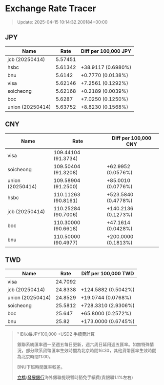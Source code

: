 # Exchange Rate Tracer

> Update: 2025-04-15 10:14:32.200184+00:00

## JPY

| Name             |    Rate | Diff per 100,000 JPY   |
|------------------|---------|------------------------|
| jcb (20250414)   | 5.57451 |                        |
| hsbc             | 5.61342 | +38.9117 (0.6980%)     |
| bnu              | 5.6142  | +0.7770 (0.0138%)      |
| visa             | 5.62146 | +7.2561 (0.1292%)      |
| soicheong        | 5.62168 | +0.2189 (0.0039%)      |
| boc              | 5.6287  | +7.0250 (0.1250%)      |
| union (20250414) | 5.63752 | +8.8230 (0.1568%)      |

## CNY

| Name             | Rate                | Diff per 100,000 CNY   |
|------------------|---------------------|------------------------|
| visa             | 109.44104	(91.3734) |                        |
| soicheong        | 109.50404	(91.3208) | +62.9952 (0.0576%)     |
| union (20250414) | 109.58904	(91.2500) | +85.0010 (0.0776%)     |
| hsbc             | 110.11263	(90.8161) | +523.5840 (0.4778%)    |
| jcb (20250414)   | 110.25284	(90.7006) | +140.2136 (0.1273%)    |
| boc              | 110.30000	(90.6618) | +47.1614 (0.0428%)     |
| bnu              | 110.50000	(90.4977) | +200.0000 (0.1813%)    |

## TWD

| Name             |    Rate | Diff per 100,000 TWD   |
|------------------|---------|------------------------|
| visa             | 24.7092 |                        |
| jcb (20250414)   | 24.8338 | +124.5882 (0.5042%)    |
| union (20250414) | 24.8529 | +19.0744 (0.0768%)     |
| soicheong        | 25.5812 | +728.3310 (2.9306%)    |
| boc              | 25.647  | +65.8000 (0.2572%)     |
| bnu              | 25.82   | +173.0000 (0.6745%)    |


> ¹ IB以每JPY100,000 +USD2 手續費計算
>
> 銀聯系統匯率週一至週五每日更新，週六周日延用週五匯率。如無特殊情況，部分歐系貨幣匯率生效時間為北京時間16:30，其他貨幣匯率生效時間為北京時間11:00。
>
> BNU下班時間匯率較差。
>
> [立橋](https://www.wlbank.com.mo/uploads/ueditor/file/20181211/1544536513900230.pdf)/[發展銀行](https://www.mdb.com.mo/Service_Charges_20230728.pdf)海外銀聯提現暫時豁免手續費(貴銀聯1.1%左右)


